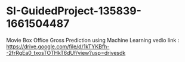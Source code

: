 # SI-GuidedProject-135839-1661504487
Movie Box Office Gross Prediction using Machine Learning
vedio link : https://drive.google.com/file/d/1kTYKBfh--2frRgEa0_txosTOTHkT6dUf/view?usp=drivesdk

